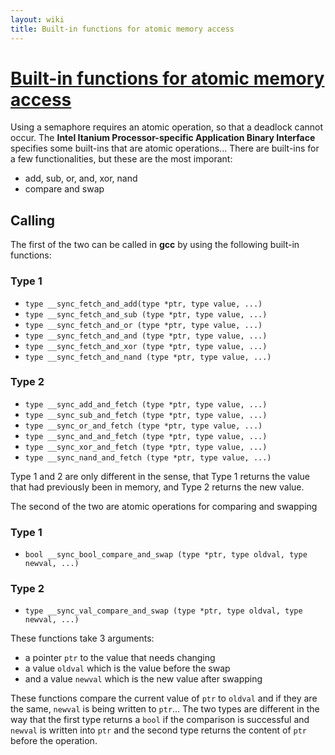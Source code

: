 ```yaml
---
layout: wiki
title: Built-in functions for atomic memory access
---
```


# [Built-in functions for atomic memory access](https://gcc.gnu.org/onlinedocs/gcc-4.1.1/gcc/Atomic-Builtins.html)

Using a semaphore requires an atomic operation, so that a deadlock cannot occur. The **Intel Itanium Processor-specific Application Binary Interface** specifies some built-ins that are atomic operations...
There are built-ins for a few functionalities, but these are the most imporant:

- add, sub, or, and, xor, nand
- compare and swap

## Calling

The first of the two can be called in **gcc** by using the following built-in functions:

### Type 1

- `type __sync_fetch_and_add(type *ptr, type value, ...)`
- `type __sync_fetch_and_sub (type *ptr, type value, ...)`
- `type __sync_fetch_and_or (type *ptr, type value, ...)`
- `type __sync_fetch_and_and (type *ptr, type value, ...)`
- `type __sync_fetch_and_xor (type *ptr, type value, ...)`
- `type __sync_fetch_and_nand (type *ptr, type value, ...)`

### Type 2

- `type __sync_add_and_fetch (type *ptr, type value, ...)`
- `type __sync_sub_and_fetch (type *ptr, type value, ...)`
- `type __sync_or_and_fetch (type *ptr, type value, ...)`
- `type __sync_and_and_fetch (type *ptr, type value, ...)`
- `type __sync_xor_and_fetch (type *ptr, type value, ...)`
- `type __sync_nand_and_fetch (type *ptr, type value, ...)`

Type 1 and 2 are only different in the sense, that Type 1 returns the value that had previously been in memory, and Type 2 returns the new value.

The second of the two are atomic operations for comparing and swapping 

### Type 1

- `bool __sync_bool_compare_and_swap (type *ptr, type oldval, type newval, ...)`

### Type 2

- `type __sync_val_compare_and_swap (type *ptr, type oldval, type newval, ...)`

These functions take 3 arguments:

- a pointer `ptr` to the value that needs changing
- a value `oldval` which is the value before the swap
- and a value `newval` which is the new value after swapping

These functions compare the current value of `ptr` to `oldval` and if they are the same, `newval` is being written to `ptr`...
The two types are different in the way that the first type returns a `bool` if the comparison is successful and `newval` is written into `ptr` and the second type returns the content of `ptr` before the operation.
